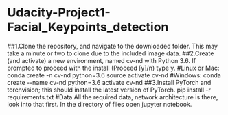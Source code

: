 # Udacity-Project1-Facial_Keypoints_detection
##1.Clone the repository, and navigate to the downloaded folder. This may take a minute or two to clone due to the included image data.
##2.Create (and activate) a new environment, named cv-nd with Python 3.6. If prompted to proceed with the install (Proceed [y]/n) type y.
#Linux or Mac:
conda create -n cv-nd python=3.6
source activate cv-nd
#Windows:
conda create --name cv-nd python=3.6
activate cv-nd
##3.Install PyTorch and torchvision; this should install the latest version of PyTorch.
pip install -r requirements.txt
#Data
All the required data, network architecture is there, look into that first.
In the directory of files open jupyter notebook.
